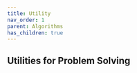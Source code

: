 ```yaml
---
title: Utility
nav_order: 1
parent: Algorithms
has_children: true
---
```

## Utilities for Problem Solving

